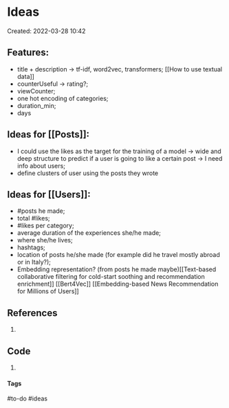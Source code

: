 # Ideas
Created: 2022-03-28 10:42

## Features:
- title + description -> tf-idf, word2vec, transformers; [[How to use textual data]]
- counterUseful -> rating?;
- viewCounter;
- one hot encoding of categories;
- duration_min;
- days

## Ideas for [[Posts]]:
- I could use the likes as the target for the training of a model -> wide and deep structure to predict if a user is going to like a certain post -> I need info about users;
- define clusters of user using the posts they wrote 

## Ideas for [[Users]]:
- \#posts he made;
- total \#likes;
- \#likes per category;
- average duration of the experiences she/he made;
- where she/he lives;
- hashtags;
- location of posts he/she made (for example did he travel mostly abroad or in Italy?); 
- Embedding representation? (from posts he made maybe)[[Text-based collaborative filtering for cold-start soothing and recommendation enrichment]] [[Bert4Vec]] [[Embedding-based News Recommendation for Millions of Users]]

## References
1. 

## Code
1. 

#### Tags
#to-do #ideas